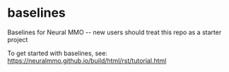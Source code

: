 # baselines
Baselines for Neural MMO -- new users should treat this repo as a starter project

To get started with baselines, see: https://neuralmmo.github.io/build/html/rst/tutorial.html